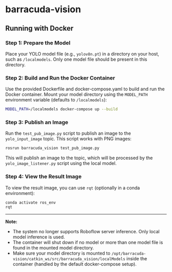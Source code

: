 # barracuda-vision

## Running with Docker

### Step 1: Prepare the Model

Place your YOLO model file (e.g., `yolov8n.pt`) in a directory on your host, such as `/localmodels`. Only one model file should be present in this directory.

### Step 2: Build and Run the Docker Container

Use the provided Dockerfile and docker-compose.yaml to build and run the Docker container. Mount your model directory using the `MODEL_PATH` environment variable (defaults to `/localmodels`):

```bash
MODEL_PATH=/localmodels docker-compose up --build
```

### Step 3: Publish an Image

Run the `test_pub_image.py` script to publish an image to the `yolo_input_image` topic. This script works with PNG images:

```bash
rosrun barracuda_vision test_pub_image.py
```

This will publish an image to the topic, which will be processed by the `yolo_image_listener.py` script using the local model.

### Step 4: View the Result Image

To view the result image, you can use `rqt` (optionally in a conda environment):

```bash
conda activate ros_env
rqt
```

---

**Note:**
- The system no longer supports Roboflow server inference. Only local model inference is used.
- The container will shut down if no model or more than one model file is found in the mounted model directory.
- Make sure your model directory is mounted to `/opt/barracuda-vision/catkin_ws/src/barracuda_vision/localModels` inside the container (handled by the default docker-compose setup).